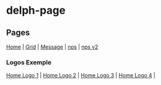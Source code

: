 # delph-page

## Pages

[Home](https://dekionbr.github.io/delph-page/static/home.html) | [Grid](https://dekionbr.github.io/delph-page/static/grid.html) | [Message](https://dekionbr.github.io/delph-page/static/message.html) | [nps](https://dekionbr.github.io/delph-page/static/nps.html) | [nps v2](https://dekionbr.github.io/delph-page/static/nps-v2.html)

### Logos Exemple

[Home Logo 1](https://dekionbr.github.io/delph-page/static/home-logo.html) | 
[Home Logo 2](https://dekionbr.github.io/delph-page/static/home-logo2.html) | 
[Home Logo 3](https://dekionbr.github.io/delph-page/static/home-logo3.html) | 
[Home Logo 4](https://dekionbr.github.io/delph-page/static/home-logo4.html) | 
